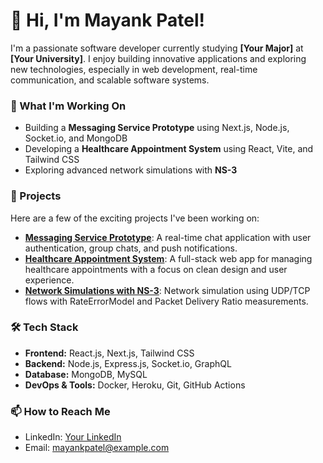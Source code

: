 # 👋 Hi, I'm Mayank Patel!

I'm a passionate software developer currently studying **[Your Major]** at **[Your University]**. I enjoy building innovative applications and exploring new technologies, especially in web development, real-time communication, and scalable software systems. 

### 🌱 What I'm Working On
- Building a **Messaging Service Prototype** using Next.js, Node.js, Socket.io, and MongoDB
- Developing a **Healthcare Appointment System** using React, Vite, and Tailwind CSS
- Exploring advanced network simulations with **NS-3**

### 💼 Projects
Here are a few of the exciting projects I've been working on:
- **[Messaging Service Prototype](https://github.com/yourusername/messaging-service)**: A real-time chat application with user authentication, group chats, and push notifications.
- **[Healthcare Appointment System](https://github.com/yourusername/healthcare-app)**: A full-stack web app for managing healthcare appointments with a focus on clean design and user experience.
- **[Network Simulations with NS-3](https://github.com/yourusername/ns3-simulation)**: Network simulation using UDP/TCP flows with RateErrorModel and Packet Delivery Ratio measurements.

### 🛠️ Tech Stack
- **Frontend:** React.js, Next.js, Tailwind CSS
- **Backend:** Node.js, Express.js, Socket.io, GraphQL
- **Database:** MongoDB, MySQL
- **DevOps & Tools:** Docker, Heroku, Git, GitHub Actions

### 📫 How to Reach Me
- LinkedIn: [Your LinkedIn](https://linkedin.com/in/yourusername)
- Email: mayankpatel@example.com
